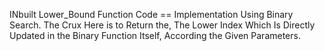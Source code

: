 INbuilt Lower_Bound Function Code == Implementation Using Binary Search.
The Crux Here is to Return the, The Lower Index Which Is Directly Updated in the Binary Function Itself, According the Given Parameters.